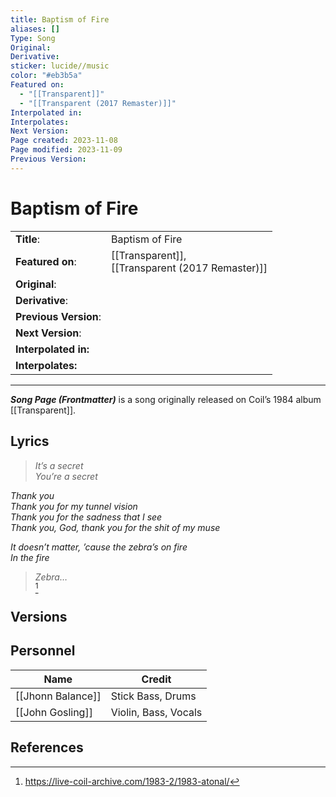 ```yaml
---
title: Baptism of Fire
aliases: []
Type: Song
Original: 
Derivative: 
sticker: lucide//music
color: "#eb3b5a"
Featured on:
  - "[[Transparent]]"
  - "[[Transparent (2017 Remaster)]]"
Interpolated in: 
Interpolates: 
Next Version: 
Page created: 2023-11-08
Page modified: 2023-11-09
Previous Version: 
---
```


# Baptism of Fire

|  |  |
| --- | --- |
| __Title__: | Baptism of Fire |
| __Featured on__: | [[Transparent]],<br> [[Transparent (2017 Remaster)]] |
| __Original__: |  |
| __Derivative__: |  |
| __Previous Version__: |  |
| __Next Version__: |  |
| __Interpolated in:__ |  |
| __Interpolates:__ |  |

---

*__Song Page (Frontmatter)__* is a song originally released on Coil’s 1984 album [[Transparent]].

## Lyrics

> *It’s a secret*  
*You’re a secret*
>

*Thank you*  
*Thank you for my tunnel vision*  
*Thank you for the sadness that I see*  
*Thank you, God, thank you for the shit of my muse*

>

*It doesn’t matter, ’cause the zebra’s on fire*  
*In the fire*

> 
> *Zebra…*  
[^BOFlyrics]

## Versions

## Personnel

|Name|Credit|
|---|---|
| [[Jhonn Balance]] | Stick Bass, Drums |
| [[John Gosling]] | Violin, Bass, Vocals |

## References
[^BOFlyrics]: <https://live-coil-archive.com/1983-2/1983-atonal/>
